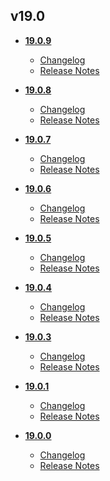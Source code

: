 ## v19.0
* **[19.0.9](19.0.9)**
	* [Changelog](19.0.9/changelog.md)
	* [Release Notes](19.0.9/release_notes.md)

* **[19.0.8](19.0.8)**
	* [Changelog](19.0.8/changelog.md)
	* [Release Notes](19.0.8/release_notes.md)

* **[19.0.7](19.0.7)**
	* [Changelog](19.0.7/changelog.md)
	* [Release Notes](19.0.7/release_notes.md)

* **[19.0.6](19.0.6)**
	* [Changelog](19.0.6/changelog.md)
	* [Release Notes](19.0.6/release_notes.md)

* **[19.0.5](19.0.5)**
	* [Changelog](19.0.5/changelog.md)
	* [Release Notes](19.0.5/release_notes.md)

* **[19.0.4](19.0.4)**
	* [Changelog](19.0.4/changelog.md)
	* [Release Notes](19.0.4/release_notes.md)

* **[19.0.3](19.0.3)**
	* [Changelog](19.0.3/changelog.md)
	* [Release Notes](19.0.3/release_notes.md)

* **[19.0.1](19.0.1)**
	* [Changelog](19.0.1/changelog.md)
	* [Release Notes](19.0.1/release_notes.md)

* **[19.0.0](19.0.0)**
	* [Changelog](19.0.0/changelog.md)
	* [Release Notes](19.0.0/release_notes.md)
